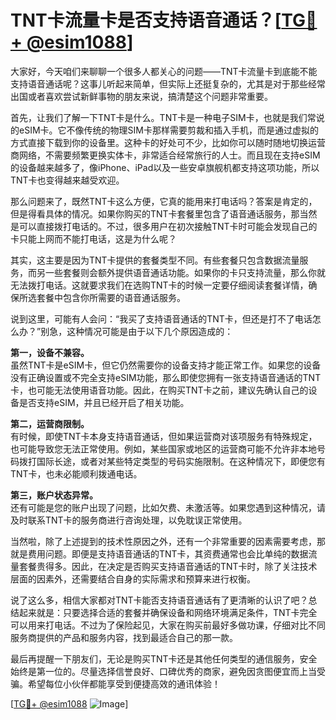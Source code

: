 # TNT卡流量卡是否支持语音通话？[[TG💪+ @esim1088](https://t.me/s/esim1088)]

大家好，今天咱们来聊聊一个很多人都关心的问题——TNT卡流量卡到底能不能支持语音通话呢？这事儿听起来简单，但实际上还挺复杂的，尤其是对于那些经常出国或者喜欢尝试新鲜事物的朋友来说，搞清楚这个问题非常重要。

首先，让我们了解一下TNT卡是什么。TNT卡是一种电子SIM卡，也就是我们常说的eSIM卡。它不像传统的物理SIM卡那样需要剪裁和插入手机，而是通过虚拟的方式直接下载到你的设备里。这种卡的好处可不少，比如你可以随时随地切换运营商网络，不需要频繁更换实体卡，非常适合经常旅行的人士。而且现在支持eSIM的设备越来越多了，像iPhone、iPad以及一些安卓旗舰机都支持这项功能，所以TNT卡也变得越来越受欢迎。

那么问题来了，既然TNT卡这么方便，它真的能用来打电话吗？答案是肯定的，但是得看具体的情况。如果你购买的TNT卡套餐里包含了语音通话服务，那当然是可以直接拨打电话的。不过，很多用户在初次接触TNT卡时可能会发现自己的卡只能上网而不能打电话，这是为什么呢？

其实，这主要是因为TNT卡提供的套餐类型不同。有些套餐只包含数据流量服务，而另一些套餐则会额外提供语音通话功能。如果你的卡只支持流量，那么你就无法拨打电话。这就要求我们在选购TNT卡的时候一定要仔细阅读套餐详情，确保所选套餐中包含你所需要的语音通话服务。

说到这里，可能有人会问：“我买了支持语音通话的TNT卡，但还是打不了电话怎么办？”别急，这种情况可能是由于以下几个原因造成的：

**第一，设备不兼容。**  
虽然TNT卡是eSIM卡，但它仍然需要你的设备支持才能正常工作。如果您的设备没有正确设置或不完全支持eSIM功能，那么即使您拥有一张支持语音通话的TNT卡，也可能无法使用语音功能。因此，在购买TNT卡之前，建议先确认自己的设备是否支持eSIM，并且已经开启了相关功能。

**第二，运营商限制。**  
有时候，即使TNT卡本身支持语音通话，但如果运营商对该项服务有特殊规定，也可能导致您无法正常使用。例如，某些国家或地区的运营商可能不允许非本地号码拨打国际长途，或者对某些特定类型的号码实施限制。在这种情况下，即便您有TNT卡，也未必能顺利拨通电话。

**第三，账户状态异常。**  
还有可能是您的账户出现了问题，比如欠费、未激活等。如果您遇到这种情况，请及时联系TNT卡的服务商进行咨询处理，以免耽误正常使用。

当然啦，除了上述提到的技术性原因之外，还有一个非常重要的因素需要考虑，那就是费用问题。即便是支持语音通话的TNT卡，其资费通常也会比单纯的数据流量套餐贵得多。因此，在决定是否购买支持语音通话的TNT卡时，除了关注技术层面的因素外，还需要结合自身的实际需求和预算来进行权衡。

说了这么多，相信大家都对TNT卡能否支持语音通话有了更清晰的认识了吧？总结起来就是：只要选择合适的套餐并确保设备和网络环境满足条件，TNT卡完全可以用来打电话。不过为了保险起见，大家在购买前最好多做功课，仔细对比不同服务商提供的产品和服务内容，找到最适合自己的那一款。

最后再提醒一下朋友们，无论是购买TNT卡还是其他任何类型的通信服务，安全始终是第一位的。尽量选择信誉良好、口碑优秀的商家，避免因贪图便宜而上当受骗。希望每位小伙伴都能享受到便捷高效的通讯体验！

[[TG💪+ @esim1088](https://t.me/s/esim1088) ![Image](https://i.postimg.cc/4NQfJmqS/Snipaste-2025-05-13-00-14-12.png)]